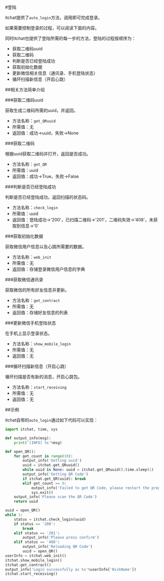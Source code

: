 #登陆

itchat提供了`auto_login`方法，调用即可完成登录。

如果需要控制登录的过程，可以阅读下面的内容。

同时itchat也提供了登陆所需的每一步的方法，登陆的过程按顺序为：
* 获取二维码uuid
* 获取二维码
* 判断是否已经登陆成功
* 获取初始化数据
* 更新微信相关信息（通讯录、手机登陆状态）
* 循环扫描新信息（开启心跳）

##相关方法简单介绍

###获取二维码uuid

获取生成二维码所需的uuid，并返回。

* 方法名称：`get_QRuuid`
* 所需值：无
* 返回值：成功->uuid，失败->None

###获取二维码

根据uuid获取二维码并打开，返回是否成功。

* 方法名称：`get_QR`
* 所需值：uuid
* 返回值：成功->True，失败->False

###判断是否已经登陆成功

判断是否已经登陆成功，返回扫描的状态码。

* 方法名称：`check_login`
* 所需值：uuid
* 返回值：登陆成功->'200'，已扫描二维码->'201'，二维码失效->'408'，未获取到信息->'0'

###获取初始化数据

获取微信用户信息以及心跳所需要的数据。

* 方法名称：`web_init`
* 所需值：无
* 返回值：存储登录微信用户信息的字典

###获取微信通讯录

获取微信的所有好友信息并更新。

* 方法名称：`get_contract`
* 所需值：无
* 返回值：存储好友信息的列表

###更新微信手机登陆状态

在手机上显示登录状态。

* 方法名称：`show_mobile_login`
* 所需值：无
* 返回值：无

###循环扫描新信息（开启心跳）

循环扫描是否有新的消息，开启心跳包。

* 方法名称：`start_receiving`
* 所需值：无
* 返回值：无

##示例

itchat自带的`auto_login`通过如下代码可以实现：

```python
import itchat, time, sys

def output_info(msg):
    print('[INFO] %s'%msg)

def open_QR():
    for get_count in range(10):
        output_info('Getting uuid')
        uuid = itchat.get_QRuuid()
        while uuid is None: uuid = itchat.get_QRuuid();time.sleep(1)
        output_info('Getting QR Code')
        if itchat.get_QR(uuid): break
        elif get_count >= 9:
            output_info('Failed to get QR Code, please restart the program')
            sys.exit()
    output_info('Please scan the QR Code')
    return uuid

uuid = open_QR()
while 1:
    status = itchat.check_login(uuid)
    if status == '200':
        break
    elif status == '201':
        output_info('Please press confirm')
    elif status == '408':
        output_info('Reloading QR Code')
        uuid = open_QR()
userInfo = itchat.web_init()
itchat.show_mobile_login()
itchat.get_contract()
output_info('Login successfully as %s'%userInfo['NickName'])
itchat.start_receiving()
```
